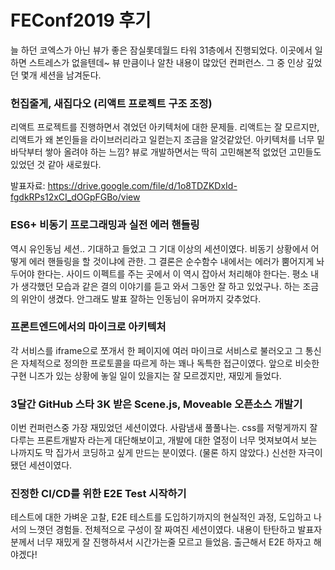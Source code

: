# FEConf2019 후기
늘 하던 코엑스가 아닌 뷰가 좋은 잠실롯데월드 타워 31층에서 진행되었다. 이곳에서 일하면 스트레스가 없을텐데~
뷰 만큼이나 알찬 내용이 많았던 컨퍼런스. 그 중 인상 깊었던 몇개 세션을 남겨둔다.


### 헌집줄게, 새집다오 (리액트 프로젝트 구조 조정)
리액트 프로젝트를 진행하면서 겪었던 아키텍처에 대한 문제들.
리액트는 잘 모르지만, 리액트가 왜 본인들을 라이브러리라고 일컫는지 조금을 알것같았던.
아키텍처를 너무 밑바닥부터 쌓아 올려야 하는 느낌?
뷰로 개발하면서는 딱히 고민해본적 없었던 고민들도 있었던 것 같아 새로웠다.

발표자료: https://drive.google.com/file/d/1o8TDZKDxId-fgdkRPs12xCI_dOGpFGBo/view


### ES6+ 비동기 프로그래밍과 실전 에러 핸들링
역시 유인동님 세션.. 기대하고 들었고 그 기대 이상의 세션이였다.
비동기 상황에서 어떻게 에러 핸들링을 할 것이냐에 관한. 그 결론은 순수함수 내에서는 에러가 뿜어지게 놔두어야 한다는. 사이드 이펙트를 주는 곳에서 이 역시 잡아서 처리해야 한다는.
평소 내가 생각했던 모습과 같은 결의 이야기를 듣고 와서 그동안 잘 하고 있었구나. 하는 조금의 위안이 생겼다.
안그래도 발표 잘하는 인동님이 유머까지 갖추었다.

### 프론트엔드에서의 마이크로 아키텍처
각 서비스를 iframe으로 쪼개서 한 페이지에 여러 마이크로 서비스로 불러오고 그 통신은 자체적으로 정의한 프로토콜을 따르게 하는 꽤나 독특한 접근이였다. 앞으로 비슷한 구현 니즈가 있는 상황에 놓일 일이 있을지는 잘 모르겠지만, 재밌게 들었다.

### 3달간 GitHub 스타 3K 받은 Scene.js, Moveable 오픈소스 개발기
이번 컨퍼런스중 가장 재밌었던 세션이였다. 사람냄새 풀풀나는.
css를 저렇게까지 잘 다루는 프론트개발자 라는게 대단해보이고, 개발에 대한 열정이 너무 멋져보여서 보는 나까지도 막 집가서 코딩하고 싶게 만드는 분이였다. (물론 하지 않았다.) 신선한 자극이 됐던 세션이였다.

### 진정한 CI/CD를 위한 E2E Test 시작하기
테스트에 대한 가벼운 고찰, E2E 테스트를 도입하기까지의 현실적인 과정, 도입하고 나서의 느꼇던 경험들. 전체적으로 구성이 잘 짜여진 세션이였다. 내용이 탄탄하고 발표자분께서 너무 재밌게 잘 진행하셔서 시간가는줄 모르고 들었음.
출근해서 E2E 하자고 해야겠다!
